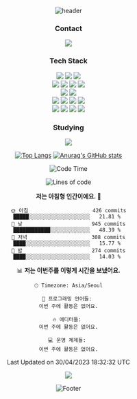 <div align="center">

![header](https://capsule-render.vercel.app/api?type=waving&color=auto&height=200&section=header&text=I'm%20Jeonghyeon%&fontSize=50)

<h3>Contact</h3>

<div>
  <a href="mailto:bujjaf@gmail.com"><img src="https://img.shields.io/badge/Gmail-D14836?style=for-the-badge&logo=gmail&logoColor=white&link=mailto:bujjaf@gmail.com"/></a></p>
</div>

<h3>Tech Stack</h3>

<div>  
  <img src="https://img.shields.io/badge/Java-007396?style=for-the-badge&logo=Java&logoColor=white">
  <img src="https://img.shields.io/badge/Spring-6DB33F?style=for-the-badge&logo=Spring&logoColor=white">
  <img src="https://img.shields.io/badge/Spring_Boot-F2F4F9?style=for-the-badge&logo=spring-boot">
  <br/>
  
  <img src="https://img.shields.io/badge/Oracle-F80000?style=for-the-badge&logo=oracle&logoColor=black">
  <img src="https://img.shields.io/badge/MySQL-005C84?style=for-the-badge&logo=mysql&logoColor=white">
  <img src="https://img.shields.io/badge/AWS EC2-232f3e?style=for-the-badge&logo=Amazon AWS&logoColor=white">
  <img src="https://img.shields.io/badge/AWS RDS-232f3e?style=for-the-badge&logo=Amazon AWS&logoColor=white">
  <br/>

  <img src="https://img.shields.io/badge/JavaScript-323330?style=for-the-badge&logo=javascript&logoColor=F7DF1E">
  <img src="https://img.shields.io/badge/Bootstrap-563D7C?style=for-the-badge&logo=bootstrap&logoColor=white">
  <br/>
  
  <img src="https://img.shields.io/badge/Eclipse-2C2255?style=for-the-badge&logo=eclipse&logoColor=white">
  <img src="https://img.shields.io/badge/IntelliJ_IDEA-000000.svg?style=for-the-badge&logo=intellij-idea&logoColor=white">
  <img src="https://img.shields.io/badge/VSCode-0078D4?style=for-the-badge&logo=visual%20studio%20code&logoColor=white"> 
  <img src="https://img.shields.io/badge/Postman-FF6C37?style=for-the-badge&logo=Postman&logoColor=white">
  <br/>
  
  <img src="https://img.shields.io/badge/Notion-000000?style=for-the-badge&logo=notion&logoColor=white">
  <img src="https://img.shields.io/badge/Discord-5865F2?style=for-the-badge&logo=discord&logoColor=white">
  <img src="https://img.shields.io/badge/Slack-4A154B?style=for-the-badge&logo=slack&logoColor=white">
  <img src="https://img.shields.io/badge/Trello-0052CC?style=for-the-badge&logo=trello&logoColor=white">
</div>

<h3>Studying</h3>

<div>
  <img src="https://img.shields.io/badge/Docker-2CA5E0?style=for-the-badge&logo=docker&logoColor=white">
  <!-- <img src=""> -->
</div>

<p></p>

[![Top Langs](https://github-readme-stats.vercel.app/api/top-langs/?username=O-sulloc&layout=compact)](https://github.com/O-sulloc/github-readme-stats)
[![Anurag's GitHub stats](https://github-readme-stats.vercel.app/api?username=O-sulloc)](https://github.com/O-sulloc/github-readme-stats)

<p></p>

<!--START_SECTION:waka-->
![Code Time](http://img.shields.io/badge/Code%20Time-407%20hrs%2012%20mins-blue)

![Lines of code](https://img.shields.io/badge/%EC%A0%80%EB%8A%94%20%EC%97%AC%ED%83%9C%EA%B9%8C%EC%A7%80%20-8.3%20million%20%EC%A4%84%EC%9D%98%20%EC%BD%94%EB%93%9C%EB%A5%BC%20%EC%9E%91%EC%84%B1%ED%96%88%EC%96%B4%EC%9A%94.-blue)

**저는 아침형 인간이에요. 🐤** 

```text
🌞 아침                     426 commits         █████░░░░░░░░░░░░░░░░░░░░   21.81 % 
🌆 낮　                     945 commits         ████████████░░░░░░░░░░░░░   48.39 % 
🌃 저녁                     308 commits         ████░░░░░░░░░░░░░░░░░░░░░   15.77 % 
🌙 밤　                     274 commits         ████░░░░░░░░░░░░░░░░░░░░░   14.03 % 
```


📊 **저는 이번주를 이렇게 시간을 보냈어요.** 

```text
🕑︎ Timezone: Asia/Seoul

💬 프로그래밍 언어들: 
이번 주에 활동은 없어요.

🔥 에디터들: 
이번 주에 활동은 없어요.

💻 운영 체제들: 
이번 주에 활동은 없어요.
```


 Last Updated on 30/04/2023 18:32:32 UTC
<!--END_SECTION:waka-->

<p></p>

<a href="https://hits.seeyoufarm.com"><img src="https://hits.seeyoufarm.com/api/count/incr/badge.svg?url=https%3A%2F%2Fgithub.com%2FO-sulloc&count_bg=%23555555&title_bg=%23555555&icon=github.svg&icon_color=%23E7E7E7&title=GitHub&edge_flat=false"/></a>

![Footer](https://capsule-render.vercel.app/api?type=waving&color=auto&height=200&section=footer)
